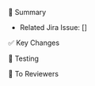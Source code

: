 📌 Summary
<!-- 어떤 작업이 포함됐는지 요약해주세요 -->
<!-- Jira 이슈 키를 포함하면 자동 연동됩니다 -->

- Related Jira Issue: []

✅ Key Changes
<!-- 주요 변경 사항 bullet 형식으로 작성 -->

🧪 Testing
<!-- 어떻게 테스트했는지 설명 -->
<!-- 해당 작업을 확인할 수 있는 방법을 기재해주세요 -->
<!-- 전/후 스크린샷을 첨부하기도 합니다 -->

🙋 To Reviewers
<!-- 리뷰어에게 알리고 싶은 내용 -->
